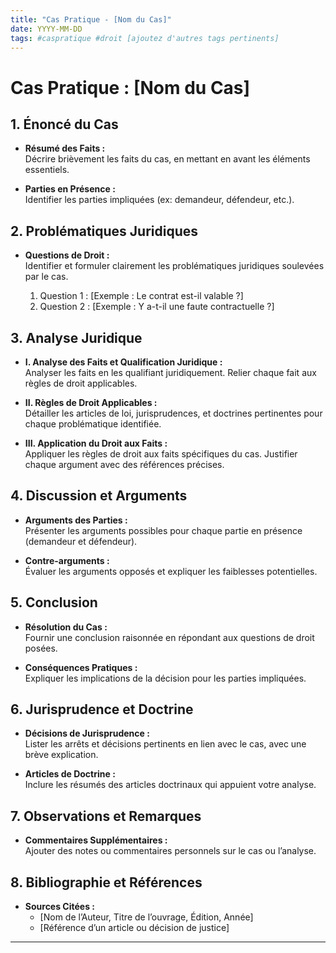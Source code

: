 ```yaml
---
title: "Cas Pratique - [Nom du Cas]"
date: YYYY-MM-DD
tags: #caspratique #droit [ajoutez d'autres tags pertinents]
---
```


# Cas Pratique : [Nom du Cas]

## 1. Énoncé du Cas
- **Résumé des Faits :**  
  Décrire brièvement les faits du cas, en mettant en avant les éléments essentiels.

- **Parties en Présence :**  
  Identifier les parties impliquées (ex: demandeur, défendeur, etc.).

## 2. Problématiques Juridiques
- **Questions de Droit :**  
  Identifier et formuler clairement les problématiques juridiques soulevées par le cas.

  1. Question 1 : [Exemple : Le contrat est-il valable ?]
  2. Question 2 : [Exemple : Y a-t-il une faute contractuelle ?]

## 3. Analyse Juridique
- **I. Analyse des Faits et Qualification Juridique :**  
  Analyser les faits en les qualifiant juridiquement. Relier chaque fait aux règles de droit applicables.

- **II. Règles de Droit Applicables :**  
  Détailler les articles de loi, jurisprudences, et doctrines pertinentes pour chaque problématique identifiée.

- **III. Application du Droit aux Faits :**  
  Appliquer les règles de droit aux faits spécifiques du cas. Justifier chaque argument avec des références précises.

## 4. Discussion et Arguments
- **Arguments des Parties :**  
  Présenter les arguments possibles pour chaque partie en présence (demandeur et défendeur).

- **Contre-arguments :**  
  Évaluer les arguments opposés et expliquer les faiblesses potentielles.

## 5. Conclusion
- **Résolution du Cas :**  
  Fournir une conclusion raisonnée en répondant aux questions de droit posées. 

- **Conséquences Pratiques :**  
  Expliquer les implications de la décision pour les parties impliquées.

## 6. Jurisprudence et Doctrine
- **Décisions de Jurisprudence :**  
  Lister les arrêts et décisions pertinents en lien avec le cas, avec une brève explication.

- **Articles de Doctrine :**  
  Inclure les résumés des articles doctrinaux qui appuient votre analyse.

## 7. Observations et Remarques
- **Commentaires Supplémentaires :**  
  Ajouter des notes ou commentaires personnels sur le cas ou l’analyse.

## 8. Bibliographie et Références
- **Sources Citées :**  
  - [Nom de l’Auteur, Titre de l’ouvrage, Édition, Année]
  - [Référence d’un article ou décision de justice]

---

